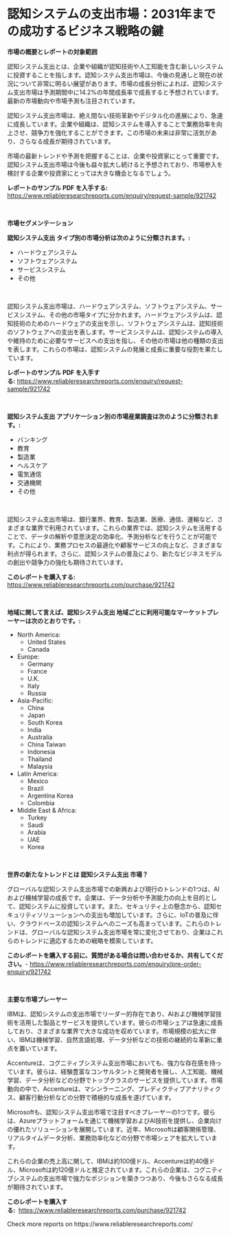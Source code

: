 <p><h1>認知システムの支出市場：2031年までの成功するビジネス戦略の鍵</h1></p><p><strong>市場の概要とレポートの対象範囲</strong></p>
<p><p>認知システム支出とは、企業や組織が認知技術や人工知能を含む新しいシステムに投資することを指します。認知システム支出市場は、今後の見通しと現在の状況について非常に明るい展望があります。市場の成長分析によれば、認知システム支出市場は予測期間中に14.2%の年間成長率で成長すると予想されています。最新の市場動向や市場予測も注目されています。</p><p>認知システム支出市場は、絶え間ない技術革新やデジタル化の進展により、急速に成長しています。企業や組織は、認知システムを導入することで業務効率を向上させ、競争力を強化することができます。この市場の未来は非常に活気があり、さらなる成長が期待されています。</p><p>市場の最新トレンドや予測を把握することは、企業や投資家にとって重要です。認知システム支出市場は今後も益々拡大し続けると予想されており、市場参入を検討する企業や投資家にとっては大きな機会となるでしょう。</p></p>
<p><strong>レポートのサンプル PDF を入手する:</strong> <a href="https://www.reliableresearchreports.com/enquiry/request-sample/921742">https://www.reliableresearchreports.com/enquiry/request-sample/921742</a></p>
<p>&nbsp;</p>
<p><strong>市場セグメンテーション</strong></p>
<p><strong>認知システム支出 タイプ別の市場分析は次のように分類されます。:</strong></p>
<p><ul><li>ハードウェアシステム</li><li>ソフトウェアシステム</li><li>サービスシステム</li><li>その他</li></ul></p>
<p>&nbsp;</p>
<p><p>認知システム支出市場は、ハードウェアシステム、ソフトウェアシステム、サービスシステム、その他の市場タイプに分かれます。ハードウェアシステムは、認知技術のためのハードウェアの支出を示し、ソフトウェアシステムは、認知技術のソフトウェアへの支出を表します。サービスシステムは、認知システムの導入や維持のために必要なサービスへの支出を指し、その他の市場は他の種類の支出を表します。これらの市場は、認知システムの発展と成長に重要な役割を果たしています。</p></p>
<p><strong>レポートのサンプル PDF を入手する:</strong>&nbsp;<a href="https://www.reliableresearchreports.com/enquiry/request-sample/921742">https://www.reliableresearchreports.com/enquiry/request-sample/921742</a></p>
<p>&nbsp;</p>
<p><strong> 認知システム支出 アプリケーション別の市場産業調査は次のように分類されます。:</strong></p>
<p><ul><li>バンキング</li><li>教育</li><li>製造業</li><li>ヘルスケア</li><li>電気通信</li><li>交通機関</li><li>その他</li></ul></p>
<p>&nbsp;</p>
<p><p>認知システム支出市場は、銀行業界、教育、製造業、医療、通信、運輸など、さまざまな業界で利用されています。これらの業界では、認知システムを活用することで、データの解析や意思決定の効率化、予測分析などを行うことが可能です。これにより、業務プロセスの最適化や顧客サービスの向上など、さまざまな利点が得られます。さらに、認知システムの普及により、新たなビジネスモデルの創出や競争力の強化も期待されています。</p></p>
<p><strong>このレポートを購入する:</strong>&nbsp; <a href="https://www.reliableresearchreports.com/purchase/921742">https://www.reliableresearchreports.com/purchase/921742</a></p>
<p>&nbsp;</p>
<p><strong>地域に関して言えば、認知システム支出 地域ごとに利用可能なマーケットプレーヤーは次のとおりです。:</strong></p>
<p><ul>
    <li>
        North America:
        <ul>
            <li>United States</li>
            <li>Canada</li>
        </ul>
    </li>
    <li>
        Europe:
        <ul>
            <li>Germany</li>
            <li>France</li>
            <li>U.K.</li>
            <li>Italy</li>
            <li>Russia</li>
        </ul>
    </li>
    <li>
        Asia-Pacific:
        <ul>
            <li>China</li>
            <li>Japan</li>
            <li>South Korea</li>
            <li>India</li>
            <li>Australia</li>
            <li>China Taiwan</li>
            <li>Indonesia</li>
            <li>Thailand</li>
            <li>Malaysia</li>
        </ul>
    </li>
    <li>
        Latin America:
        <ul>
            <li>Mexico</li>
            <li>Brazil</li>
            <li>Argentina Korea</li>
            <li>Colombia</li>
        </ul>
    </li>
    <li>
        Middle East & Africa:
        <ul>
            <li>Turkey</li>
            <li>Saudi</li>
            <li>Arabia</li>
            <li>UAE</li>
            <li>Korea</li>
        </ul>
    </li>
    </ul></p>
<p>&nbsp;</p>
<p><strong>世界の新たなトレンドとは 認知システム支出 市場？</strong></p>
<p><p>グローバルな認知システム支出市場での新興および現行のトレンドの1つは、AIおよび機械学習の成長です。企業は、データ分析や予測能力の向上を目的として、認知システムに投資しています。また、セキュリティ上の懸念から、認知セキュリティソリューションへの支出も増加しています。さらに、IoTの普及に伴い、クラウドベースの認知システムへのニーズも高まっています。これらのトレンドは、グローバルな認知システム支出市場を常に変化させており、企業はこれらのトレンドに適応するための戦略を模索しています。</p></p>
<p><strong>このレポートを購入する前に、質問がある場合は問い合わせるか、共有してください。</strong>- <a href="https://www.reliableresearchreports.com/enquiry/pre-order-enquiry/921742">https://www.reliableresearchreports.com/enquiry/pre-order-enquiry/921742</a></p>
<p>&nbsp;</p>
<p><strong>主要な市場プレーヤー</strong></p>
<p><p>IBMは、認知システムの支出市場でリーダー的存在であり、AIおよび機械学習技術を活用した製品とサービスを提供しています。彼らの市場シェアは急速に成長しており、さまざまな業界で大きな成功を収めています。市場規模の拡大に伴い、IBMは機械学習、自然言語処理、データ分析などの技術の継続的な革新に重点を置いています。</p><p>Accentureは、コグニティブシステム支出市場においても、強力な存在感を持っています。彼らは、経験豊富なコンサルタントと開発者を擁し、人工知能、機械学習、データ分析などの分野でトップクラスのサービスを提供しています。市場動向の中で、Accentureは、マシンラーニング、プレディクティブアナリティクス、顧客行動分析などの分野で積極的な成長を遂げています。</p><p>Microsoftも、認知システム支出市場で注目すべきプレーヤーの1つです。彼らは、Azureプラットフォームを通じて機械学習およびAI技術を提供し、企業向けの優れたソリューションを展開しています。近年、Microsoftは顧客関係管理、リアルタイムデータ分析、業務効率化などの分野で市場シェアを拡大しています。</p><p>これらの企業の売上高に関して、IBMは約100億ドル、Accentureは約40億ドル、Microsoftは約120億ドルと推定されています。これらの企業は、コグニティブシステムの支出市場で強力なポジションを築きつつあり、今後もさらなる成長が期待されています。</p></p>
<p><strong>このレポートを購入する:</strong>&nbsp;&nbsp;<a href="https://www.reliableresearchreports.com/purchase/921742">https://www.reliableresearchreports.com/purchase/921742</a></p>
<p>Check more reports on https://www.reliableresearchreports.com/</p>